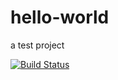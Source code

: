 # hello-world
a test project

[![Build Status](https://travis-ci.com/maebyHXY/hello-world.svg?branch=master)](https://travis-ci.com/maebyHXY/hello-world)
